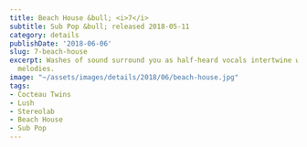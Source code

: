 ```yaml
---
title: Beach House &bull; <i>7</i>
subtitle: Sub Pop &bull; released 2018-05-11
category: details
publishDate: '2018-06-06'
slug: 7-beach-house
excerpt: Washes of sound surround you as half-heard vocals intertwine with half-remembered
  melodies.
image: "~/assets/images/details/2018/06/beach-house.jpg"
tags:
- Cocteau Twins
- Lush
- Stereolab
- Beach House
- Sub Pop
---
```


